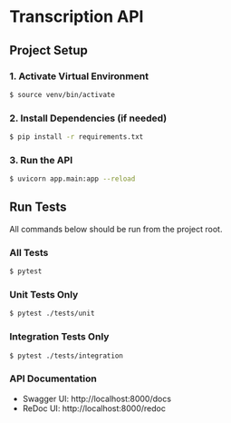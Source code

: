 # Transcription API

## Project Setup

### 1. Activate Virtual Environment

```bash
$ source venv/bin/activate
```

### 2. Install Dependencies (if needed)

```bash
$ pip install -r requirements.txt
```

### 3. Run the API

```bash
$ uvicorn app.main:app --reload
```

## Run Tests

All commands below should be run from the project root.

### All Tests

```bash
$ pytest
```

### Unit Tests Only

```bash
$ pytest ./tests/unit
```

### Integration Tests Only

```bash
$ pytest ./tests/integration
```

### API Documentation

- Swagger UI: http://localhost:8000/docs
- ReDoc UI: http://localhost:8000/redoc
